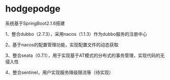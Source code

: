 # hodgepodge
系统基于SpringBoot2.1.6搭建

1、整合dubbo（2.7.3），采用nacos（1.1.3）作为dubbo服务的注册中心

2、基于nacos的配置管理功能，实现配置文件的动态获取

3、整合seata（0.7.1），用于实现基于AT模式的分布式的事务管理，实现代码的无侵入性

4、整合sentinel，用户实现服务降级限流等（待实现）
